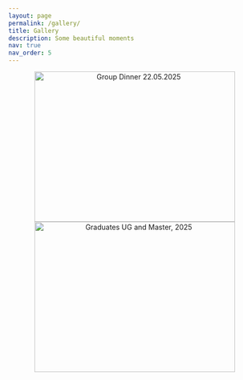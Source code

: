 ```yaml
---
layout: page
permalink: /gallery/
title: Gallery
description: Some beautiful moments
nav: true
nav_order: 5
---
```


<div align="center">
  <img src="./img/group_photos/group_dinner_20250522.png" alt="Group Dinner 22.05.2025" width="400" height="300">
</div>

<div align="center">
  <img src="./img/group_photos/graduates_2025.png" alt="Graduates UG and Master, 2025" width="400" height="300">
</div>